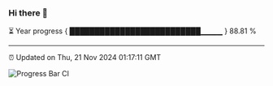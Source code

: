 ### Hi there 👋

⏳ Year progress { ██████████████████████████▁▁▁▁ } 88.81 %

---

⏰ Updated on Thu, 21 Nov 2024 01:17:11 GMT

![Progress Bar CI](https://github.com/JuvenileQ/Progress-Bar-CI/workflows/main/badge.svg)
